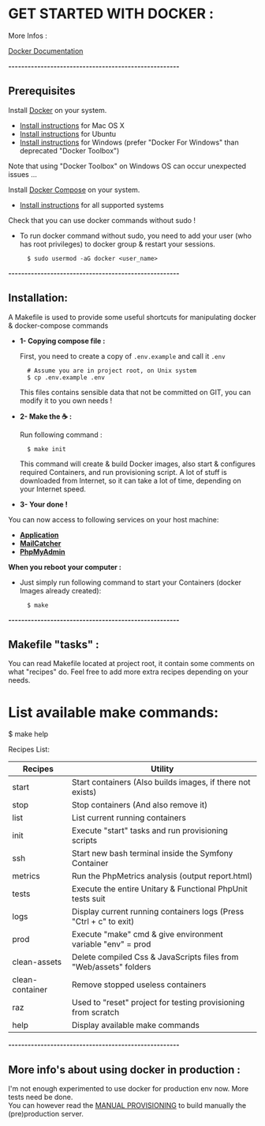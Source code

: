 # GET STARTED WITH DOCKER :

More Infos :

[Docker Documentation](https://docs.docker.com/)

**-----------------------------------------------------**

## Prerequisites

Install [Docker](https://www.docker.com/) on your system.

- [Install instructions](https://docs.docker.com/installation/mac/) for Mac OS X
- [Install instructions](https://docs.docker.com/installation/ubuntulinux/) for Ubuntu
- [Install instructions](https://docs.docker.com/engine/installation/windows/) for Windows (prefer "Docker For Windows" than deprecated "Docker Toolbox")

Note that using "Docker Toolbox" on Windows OS can occur unexpected issues ... 

Install [Docker Compose](http://docs.docker.com/compose/) on your system.

- [Install instructions](https://docs.docker.com/compose/install/) for all supported systems

Check that you can use docker commands without sudo !
- To run docker command without sudo, you need to add your user (who has root privileges) to docker group & restart your sessions.
      
        $ sudo usermod -aG docker <user_name>

**-----------------------------------------------------**

## Installation:

A Makefile is used to provide some useful shortcuts for manipulating docker & docker-compose commands

- **1- Copying compose file :**   

  First, you need to create a copy of `.env.example` and call it `.env`
  
        # Assume you are in project root, on Unix system
        $ cp .env.example .env
        
  This files contains sensible data that not be committed on GIT, you can modify it to you own needs !

- **2- Make the :coffee: :**

    Run following command :
    
        $ make init
        
	This command will create & build Docker images, also start & configures required Containers, and run provisioning script.
	A lot of stuff is downloaded from Internet, so it can take a lot of time, depending on your Internet speed. 
        
- **3- Your done !**

You can now access to following services on your host machine:

- **[Application](http://gyverproject.dev/)**
- **[MailCatcher](http://localhost:1080)**
- **[PhpMyAdmin](http://localhost:8080)**

**When you reboot your computer :**  
- Just simply run following command to start your Containers (docker Images already created):

        $ make

**-----------------------------------------------------**
        
## Makefile "tasks" :

You can read Makefile located at project root, it contain some comments on what "recipes" do.
 Feel free to add more extra recipes depending on your needs.
 
# List available make commands:
$ make help

 Recipes List:
 
| Recipes         | Utility                                                            |
|-----------------|--------------------------------------------------------------------|
| start           | Start containers (Also builds images, if there not exists)         |
| stop            | Stop containers (And also remove it)                               |
| list            | List current running containers                                    |
| init            | Execute "start" tasks and run provisioning scripts                 |
| ssh             | Start new bash terminal inside the Symfony Container               |
| metrics         | Run the PhpMetrics analysis (output report.html)				   |
| tests           | Execute the entire Unitary & Functional PhpUnit tests suit         |
| logs            | Display current running containers logs (Press "Ctrl + c" to exit) |
| prod            | Execute "make" cmd & give environment variable "env" = prod        |
| clean-assets 	  | Delete compiled Css & JavaScripts files from "Web/assets" folders  |
| clean-container | Remove stopped useless containers                                  |
| raz             | Used to "reset" project for testing provisioning from scratch      |
| help            | Display available make commands                                    |
 
**-----------------------------------------------------**
 
## More info's about using docker in production :
 
 I'm not enough experimented to use docker for production env now. More tests need be done.  
 You can however read the [MANUAL PROVISIONING](manual.md) to build manually the (pre)production server.